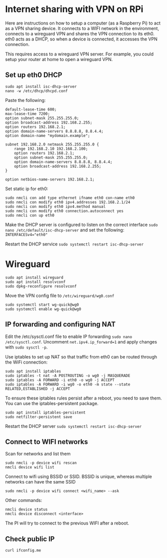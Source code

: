 # Internet sharing with VPN on RPi

Here are instructions on how to setup a computer (as a Raspberry Pi) to act as a VPN sharing device. It connects to a WIFI network in the environment, connects to a wireguard VPN and shares the VPN connection to its eth0. eth0 acts as a DHCP, so when a device is connected, it accesses the VPN connection.

This requires access to a wireguard VPN server. For example, you could setup your router at home to open a wireguard VPN.

## Set up eth0 DHCP

```
sudo apt install isc-dhcp-server
nano -w /etc/dhcp/dhcpd.conf
```

Paste the following:

```
default-lease-time 600;
max-lease-time 7200;
option subnet-mask 255.255.255.0;
option broadcast-address 192.168.2.255;
option routers 192.168.2.1;
option domain-name-servers 8.8.8.8, 8.8.4.4;
option domain-name "mydomain.example";

subnet 192.168.2.0 netmask 255.255.255.0 {
    range 192.168.2.10 192.168.2.100;
    option routers 192.168.2.1;
    option subnet-mask 255.255.255.0;
    option domain-name-servers 8.8.8.8, 8.8.4.4;
    option broadcast-address 192.168.2.255;
}

option netbios-name-servers 192.168.2.1;
```

Set static ip for eth0:

```
sudo nmcli con add type ethernet ifname eth0 con-name eth0
sudo nmcli con modify eth0 ipv4.addresses 192.168.2.1/24
sudo nmcli con modify eth0 ipv4.method manual
sudo nmcli con modify eth0 connection.autoconnect yes
sudo nmcli con up eth0
```

Make the DHCP server is configured to listen on the correct interface `sudo nano /etc/default/isc-dhcp-server` and set the following: `INTERFACESv4="eth0"`

Restart the DHCP service `sudo systemctl restart isc-dhcp-server`

# Wireguard

```
sudo apt install wireguard
sudo apt install resolvconf
sudo dpkg-reconfigure resolvconf
```

Move the VPN config file to `/etc/wireguard/wg0.conf`

```
sudo systemctl start wg-quick@wg0
sudo systemctl enable wg-quick@wg0
```

## IP forwarding and configuring NAT

Edit the /etc/sysctl.conf file to enable IP forwarding `sudo nano /etc/sysctl.conf`. Uncomment `net.ipv4.ip_forward=1` and apply changes with `sudo sysctl -p`.

Use iptables to set up NAT so that traffic from eth0 can be routed through the WiFi connection:

```
sudo apt install iptables
sudo iptables -t nat -A POSTROUTING -o wg0 -j MASQUERADE
sudo iptables -A FORWARD -i eth0 -o wg0 -j ACCEPT
sudo iptables -A FORWARD -i wg0 -o eth0 -m state --state RELATED,ESTABLISHED -j ACCEPT
```

To ensure these iptables rules persist after a reboot, you need to save them. You can use the iptables-persistent package.

```
sudo apt install iptables-persistent
sudo netfilter-persistent save
```

Restart the DHCP server `sudo systemctl restart isc-dhcp-server`

## Connect to WIFI networks

Scan for networks and list them
```
sudo nmcli -p device wifi rescan
nmcli device wifi list
```

Connect to wifi using BSSID or SSID. BSSID is unique, whereas multiple networks can have the same SSID
```
sudo nmcli -p device wifi connect <wifi_name> --ask
```

Other commands:
```
nmcli device status
nmcli device disconnect <interface>
```

The PI will try to connect to the previous WIFI after a reboot.

## Check public IP
`curl ifconfig.me`
